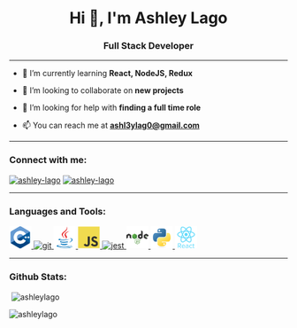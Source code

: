 <h1 align="center">Hi 👋, I'm Ashley Lago</h1>
<h3 align="center">Full Stack Developer</h3>

<hr />

- 🌱 I’m currently learning **React, NodeJS, Redux**

- 👯 I’m looking to collaborate on **new projects**

- 🤝 I’m looking for help with **finding a full time role**

- 📫 You can reach me at **ashl3ylag0@gmail.com**

<hr />

<h3 align="left">Connect with me:</h3>
<p align="left">
<a href="https://linkedin.com/in/ashley-lago" target="blank"><img align="center" src="https://cdn.jsdelivr.net/npm/simple-icons@v3/icons/linkedin.svg" alt="ashley-lago" height="30" width="40" /></a>
  <a href="mailto:ashl3ylag0@gmail.com" target="blank"><img align="center" src="https://cdn.jsdelivr.net/npm/simple-icons@v3/icons/gmail.svg" alt="ashley-lago" height="30" width="40" /></a>
</p>

<hr />

<h3 align="left">Languages and Tools:</h3>
<p align="left"> <a href="https://www.w3schools.com/cpp/" target="_blank" rel="noreferrer"> <img src="https://raw.githubusercontent.com/devicons/devicon/master/icons/cplusplus/cplusplus-original.svg" alt="cplusplus" width="40" height="40"/> </a> <a href="https://git-scm.com/" target="_blank" rel="noreferrer"> <img src="https://www.vectorlogo.zone/logos/git-scm/git-scm-icon.svg" alt="git" width="40" height="40"/> </a> <a href="https://www.java.com" target="_blank" rel="noreferrer"> <img src="https://raw.githubusercontent.com/devicons/devicon/master/icons/java/java-original.svg" alt="java" width="40" height="40"/> </a> <a href="https://developer.mozilla.org/en-US/docs/Web/JavaScript" target="_blank" rel="noreferrer"> <img src="https://raw.githubusercontent.com/devicons/devicon/master/icons/javascript/javascript-original.svg" alt="javascript" width="40" height="40"/> </a> <a href="https://jestjs.io" target="_blank" rel="noreferrer"> <img src="https://www.vectorlogo.zone/logos/jestjsio/jestjsio-icon.svg" alt="jest" width="40" height="40"/> </a> <a href="https://nodejs.org" target="_blank" rel="noreferrer"> <img src="https://raw.githubusercontent.com/devicons/devicon/master/icons/nodejs/nodejs-original-wordmark.svg" alt="nodejs" width="40" height="40"/> </a> <a href="https://www.python.org" target="_blank" rel="noreferrer"> <img src="https://raw.githubusercontent.com/devicons/devicon/master/icons/python/python-original.svg" alt="python" width="40" height="40"/> </a> <a href="https://reactjs.org/" target="_blank" rel="noreferrer"> <img src="https://raw.githubusercontent.com/devicons/devicon/master/icons/react/react-original-wordmark.svg" alt="react" width="40" height="40"/> </a> </p>

<hr />

<h3 align="left">Github Stats:</h3>
<p>&nbsp;<img align="center" src="https://github-readme-stats.vercel.app/api?username=ashleylago&show_icons=true&locale=en" alt="ashleylago" /></p>

<p><img align="left" src="https://github-readme-stats.vercel.app/api/top-langs?username=ashleylago&show_icons=true&locale=en&layout=compact" alt="ashleylago" /></p>
